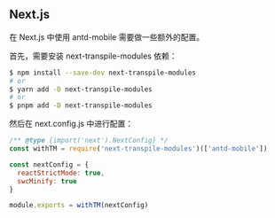 ## Next.js

在 Next.js 中使用 antd-mobile 需要做一些额外的配置。

首先，需要安装 next-transpile-modules 依赖：

```bash
$ npm install --save-dev next-transpile-modules
# or
$ yarn add -D next-transpile-modules
# or
$ pnpm add -D next-transpile-modules
```

然后在 next.config.js 中进行配置：

```js
/** @type {import('next').NextConfig} */
const withTM = require('next-transpile-modules')(['antd-mobile'])

const nextConfig = {
  reactStrictMode: true,
  swcMinify: true
}

module.exports = withTM(nextConfig)
```


